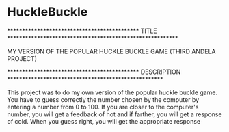 HuckleBuckle
============


********************************************  TITLE  *********************************************************

MY VERSION OF THE POPULAR HUCKLE BUCKLE GAME (THIRD ANDELA PROJECT)


********************************************  DESCRIPTION  ****************************************************

This project was to do my own version of the popular huckle buckle game. You have to guess correctly the number chosen by the
computer by entering a number from 0 to 100. If you are closer to the computer's number, you will get a feedback of hot and 
if farther, you will get a response of cold. When you guess right, you will get the appropriate response
